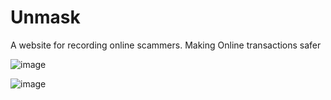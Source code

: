 # Unmask
A website for recording online scammers. Making Online transactions safer

![image](https://github.com/munyuawilson/Unmask/assets/98756995/91cf3dda-4158-476f-bbb9-c14d3f940e91)

![image](https://github.com/munyuawilson/Unmask/assets/98756995/eba4a4ab-90f5-45d7-ba2e-4a91297b929e)


